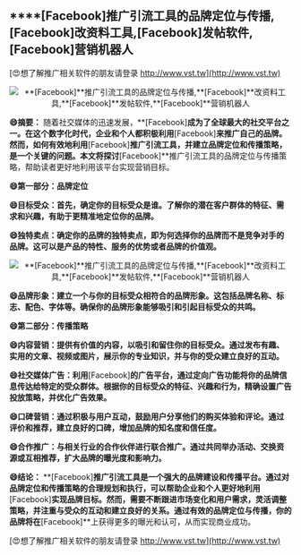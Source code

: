 ## ****[Facebook]**推广引流工具的品牌定位与传播,**[Facebook]**改资料工具,**[Facebook]**发帖软件,**[Facebook]**营销机器人**

[😍想了解推广相关软件的朋友请登录 http://www.vst.tw](http://www.vst.tw)

 <center><img src="https://vst.tw/MP4/tuiguang/png/5.png" alt="**[Facebook]**推广引流工具的品牌定位与传播,**[Facebook]**改资料工具,**[Facebook]**发帖软件,**[Facebook]**营销机器人"></center>

**😄摘要：**
随着社交媒体的迅速发展，**[Facebook]**成为了全球最大的社交平台之一。在这个数字化时代，企业和个人都积极利用**[Facebook]**来推广自己的品牌。然而，如何有效地利用**[Facebook]**推广引流工具，并建立品牌定位和传播策略，是一个关键的问题。本文将探讨**[Facebook]**推广引流工具的品牌定位与传播策略，帮助读者更好地利用该平台实现营销目标。

**😄第一部分：品牌定位**

**😄目标受众：首先，确定你的目标受众是谁。了解你的潜在客户群体的特征、需求和兴趣，有助于更精准地定位你的品牌。**

**😄独特卖点：确定你的品牌的独特卖点，即为何选择你的品牌而不是竞争对手的品牌。这可以是产品的特性、服务的优势或者品牌的价值观。**

 <center><img src="https://vst.tw/MP4/tuiguang/png/4.png" alt="**[Facebook]**推广引流工具的品牌定位与传播,**[Facebook]**改资料工具,**[Facebook]**发帖软件,**[Facebook]**营销机器人"></center>

**😄品牌形象：建立一个与你的目标受众相符合的品牌形象。这包括品牌名称、标志、配色、字体等。确保你的品牌形象能够吸引和引起目标受众的共鸣。**

**😄第二部分：传播策略**

**😄内容营销：提供有价值的内容，以吸引和留住你的目标受众。通过发布有趣、实用的文章、视频或图片，展示你的专业知识，并与你的受众建立良好的互动。**

**😄社交媒体广告：利用**[Facebook]**的广告平台，通过定向广告功能将你的品牌信息传达给特定的受众群体。根据你的目标受众的特征、兴趣和行为，精确设置广告投放策略，并优化广告效果。**

**😄口碑营销：通过积极与用户互动，鼓励用户分享他们的购买体验和评论。通过评价和推荐，建立良好的口碑，增加品牌的知名度和信任度。**

**😄合作推广：与相关行业的合作伙伴进行联合推广。通过共同举办活动、交换资源或互相推荐，扩大品牌的曝光度和影响力。**

**😄结论：**
**[Facebook]**推广引流工具是一个强大的品牌建设和传播平台。通过对品牌定位和传播策略的合理规划和执行，可以帮助企业和个人更好地利用**[Facebook]**实现品牌目标。然而，需要不断跟进市场变化和用户需求，灵活调整策略，并注重与受众的互动和建立良好的关系。通过有效的品牌定位与传播，你的品牌将在**[Facebook]**上获得更多的曝光和认可，从而实现商业成功。

[😍想了解推广相关软件的朋友请登录 http://www.vst.tw](http://www.vst.tw)



